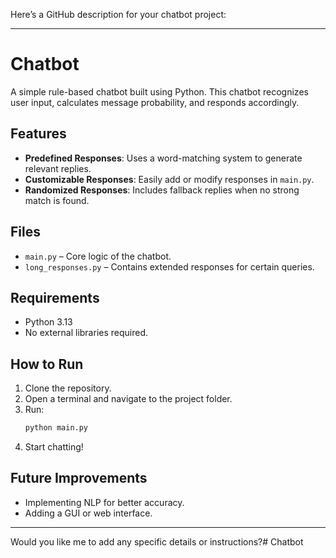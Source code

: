 Here’s a GitHub description for your chatbot project:  

---

# Chatbot  

A simple rule-based chatbot built using Python. This chatbot recognizes user input, calculates message probability, and responds accordingly.  

## Features  
- **Predefined Responses**: Uses a word-matching system to generate relevant replies.  
- **Customizable Responses**: Easily add or modify responses in `main.py`.  
- **Randomized Responses**: Includes fallback replies when no strong match is found.  

## Files  
- `main.py` – Core logic of the chatbot.  
- `long_responses.py` – Contains extended responses for certain queries.  

## Requirements  
- Python 3.13  
- No external libraries required.  

## How to Run  
1. Clone the repository.  
2. Open a terminal and navigate to the project folder.  
3. Run:  
   ```bash
   python main.py
   ```  
4. Start chatting!  

## Future Improvements  
- Implementing NLP for better accuracy.  
- Adding a GUI or web interface.  

---

Would you like me to add any specific details or instructions?# Chatbot

